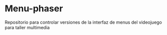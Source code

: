 # Menu-phaser
Repositorio para controlar versiones de la interfaz de menus del videojuego para taller multimedia
